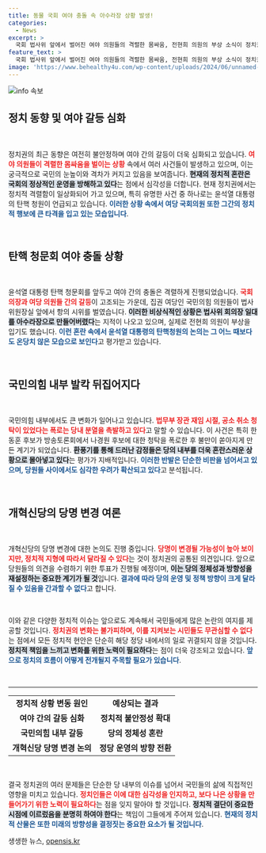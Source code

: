 ```yaml
---
title: 동물 국회 여야 충돌 속 아수라장 상황 발생!
categories:
  - News
excerpt: >
  국회 법사위 앞에서 벌어진 여야 의원들의 격렬한 몸싸움, 전현희 의원의 부상 소식이 정치권을 떠들썩하게 했다. 여당 내 공소 취소 청탁 폭로가 재점화되며 갈등이 격화되고, 개혁신당은 당명 변경 투표를 앞두고 고민에 빠졌다. 국민들은 아수라장 속에서 진실을 듣고 싶다.
feature_text: >
  국회 법사위 앞에서 벌어진 여야 의원들의 격렬한 몸싸움, 전현희 의원의 부상 소식이 정치권을 떠들썩하게 했다. 여당 내 공소 취소 청탁 폭로가 재점화되며 갈등이 격화되고, 개혁신당은 당명 변경 투표를 앞두고 고민에 빠졌다. 국민들은 아수라장 속에서 진실을 듣고 싶다.
image: 'https://www.behealthy4u.com/wp-content/uploads/2024/06/unnamed-file.png'
---
```


<p><img src="https://www.behealthy4u.com/wp-content/uploads/2024/06/unnamed-file.png" alt="info 속보" /></p>

<h2 data-ke-size="size26">정치 동향 및 여야 갈등 심화</h2>

<p data-ke-size="size16">&nbsp;</p>

<p>정치권의 최근 동향은 여전히 불안정하며 여야 간의 갈등이 더욱 심화되고 있습니다. <b><span style="color: #ee2323;">여야 의원들이 격렬한 몸싸움을 벌이는 상황</span></b> 속에서 여러 사건들이 발생하고 있으며, 이는 궁극적으로 국민의 눈높이와 격차가 커지고 있음을 보여줍니다. <b><span style="background-color: #21538527;">현재의 정치적 혼란은 국회의 정상적인 운영을 방해하고 있다</span></b>는 점에서 심각성을 더합니다. 현재 정치권에서는 정치적 격렬함이 일상화되어 가고 있으며, 특히 유명한 사건 중 하나로는 윤석열 대통령의 탄핵 청원이 언급되고 있습니다. <b><span style="color: #1a5490;">이러한 상황 속에서 여당 국회의원 또한 그간의 정치적 행보에 큰 타격을 입고 있는 모습입니다</span></b>.</p>

<p data-ke-size="size16">&nbsp;</p>

<h2 data-ke-size="size26">탄핵 청문회 여야 충돌 상황</h2>

<p data-ke-size="size16">&nbsp;</p>

<p>윤석열 대통령 탄핵 청문회를 앞두고 여야 간의 충돌은 격렬하게 진행되었습니다. <b><span style="color: #ee2323;">국회의장과 여당 의원들 간의 갈등</span></b>이 고조되는 가운데, 집권 여당인 국민의힘 의원들이 법사위원장실 앞에서 항의 시위를 벌였습니다. <b><span style="background-color: #21538527;">이러한 비상식적인 상황은 법사위 회의장 일대를 아수라장으로 만들어버렸다</span></b>는 지적이 나오고 있으며, 실제로 전현희 의원이 부상을 입기도 했습니다. <b><span style="color: #1a5490;">이런 혼란 속에서 윤석열 대통령의 탄핵청원의 논의는 그 어느 때보다도 온당치 않은 모습으로 보인다</span></b>고 평가받고 있습니다.</p>

<p data-ke-size="size16">&nbsp;</p>

<h2 data-ke-size="size26">국민의힘 내부 발칵 뒤집어지다</h2>

<p data-ke-size="size16">&nbsp;</p>

<p>국민의힘 내부에서도 큰 변화가 일어나고 있습니다. <b><span style="color: #ee2323;">법무부 장관 재임 시절, 공소 취소 청탁이 있었다는 폭로는 당내 분열을 촉발하고 있다</span></b>고 말할 수 있습니다. 이 사건은 특히 한동훈 후보가 방송토론회에서 나경원 후보에 대한 청탁을 폭로한 후 불만이 쏟아지게 만든 계기가 되었습니다. <b><span style="background-color: #21538527;">환풍기를 통해 드러난 감정들은 당의 내부를 더욱 혼란스러운 상황으로 몰아넣고 있다</span></b>는 평가가 지배적입니다. <b><span style="color: #1a5490;">이러한 반발은 단순한 비판을 넘어서고 있으며, 당원들 사이에서도 심각한 우려가 확산되고 있다</span></b>고 분석됩니다.</p>

<p data-ke-size="size16">&nbsp;</p>

<h2 data-ke-size="size26">개혁신당의 당명 변경 여론</h2>

<p data-ke-size="size16">&nbsp;</p>

<p>개혁신당의 당명 변경에 대한 논의도 진행 중입니다. <b><span style="color: #ee2323;">당명이 변경될 가능성이 높아 보이지만, 정치적 지형에 따라서 달라질 수 있다</span></b>는 것이 정치권의 공통된 의견입니다. 앞으로 당원들의 의견을 수렴하기 위한 투표가 진행될 예정이며, <b><span style="background-color: #21538527;">이는 당의 정체성과 방향성을 재설정하는 중요한 계기가 될 것</span></b>입니다. <b><span style="color: #1a5490;">결과에 따라 당의 운영 및 정책 방향이 크게 달라질 수 있음을 간과할 수 없다</span></b>고 합니다.</p>

<p data-ke-size="size16">&nbsp;</p>

<p>이와 같은 다양한 정치적 이슈는 앞으로도 계속해서 국민들에게 많은 논란의 여지를 제공할 것입니다. <b><span style="color: #ee2323;">정치권의 변화는 불가피하며, 이를 지켜보는 시민들도 무관심할 수 없다</span></b>는 점에서 모든 정치적 현안은 단순히 해당 정당 내에서의 일로 귀결되지 않을 것입니다. <b><span style="background-color: #21538527;">정치적 책임을 느끼고 변화를 위한 노력이 필요하다</span></b>는 점이 더욱 강조되고 있습니다. <b><span style="color: #1a5490;">앞으로 정치의 흐름이 어떻게 전개될지 주목할 필요가 있습니다</span></b>.</p>

<p data-ke-size="size16">&nbsp;</p>

<hr />

<table style="width: 100%;">
    <tr>
        <td style="text-align: center; height: 17px;"><b>정치적 상황 변동 원인</b></td>
        <td style="text-align: center; height: 17px;"><b>예상되는 결과</b></td>
    </tr>
    <tr>
        <td style="text-align: center; height: 17px;"><b>여야 간의 갈등 심화</b></td>
        <td style="text-align: center; height: 17px;"><b>정치적 불안정성 확대</b></td>
    </tr>
    <tr>
        <td style="text-align: center; height: 17px;"><b>국민의힘 내부 갈등</b></td>
        <td style="text-align: center; height: 17px;"><b>당의 정체성 혼란</b></td>
    </tr>
    <tr>
        <td style="text-align: center; height: 17px;"><b>개혁신당 당명 변경 논의</b></td>
        <td style="text-align: center; height: 17px;"><b>정당 운영의 방향 전환</b></td>
    </tr>
</table>

<p data-ke-size="size16">&nbsp;</p>

<p>결국 정치권의 여러 문제들은 단순한 당 내부의 이슈를 넘어서 국민들의 삶에 직접적인 영향을 미치고 있습니다. <b><span style="color: #ee2323;">정치인들은 이에 대한 심각성을 인지하고, 보다 나은 상황을 만들어가기 위한 노력이 필요하다</span></b>는 점을 잊지 말아야 할 것입니다. <b><span style="background-color: #21538527;">정치적 결단이 중요한 시점에 이르렀음을 분명히 하여야 한다</span></b>는 책임이 그들에게 주어져 있습니다. <b><span style="color: #1a5490;">현재의 정치적 산물은 또한 미래의 방향성을 결정짓는 중요한 요소가 될 것입니다</span></b>.</p>
생생한 뉴스, <a href="https://opensis.kr" rel="dofollow">opensis.kr</a>


